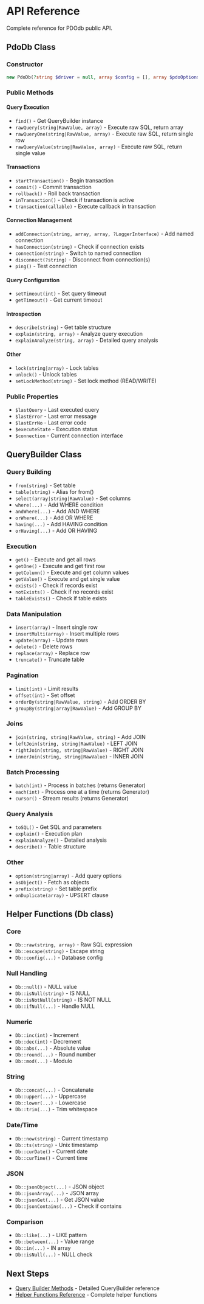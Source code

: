 # API Reference

Complete reference for PDOdb public API.

## PdoDb Class

### Constructor

```php
new PdoDb(?string $driver = null, array $config = [], array $pdoOptions = [], ?LoggerInterface $logger = null)
```

### Public Methods

#### Query Execution

- `find()` - Get QueryBuilder instance
- `rawQuery(string|RawValue, array)` - Execute raw SQL, return array
- `rawQueryOne(string|RawValue, array)` - Execute raw SQL, return single row
- `rawQueryValue(string|RawValue, array)` - Execute raw SQL, return single value

#### Transactions

- `startTransaction()` - Begin transaction
- `commit()` - Commit transaction
- `rollback()` - Roll back transaction
- `inTransaction()` - Check if transaction is active
- `transaction(callable)` - Execute callback in transaction

#### Connection Management

- `addConnection(string, array, array, ?LoggerInterface)` - Add named connection
- `hasConnection(string)` - Check if connection exists
- `connection(string)` - Switch to named connection
- `disconnect(?string)` - Disconnect from connection(s)
- `ping()` - Test connection

#### Query Configuration

- `setTimeout(int)` - Set query timeout
- `getTimeout()` - Get current timeout

#### Introspection

- `describe(string)` - Get table structure
- `explain(string, array)` - Analyze query execution
- `explainAnalyze(string, array)` - Detailed query analysis

#### Other

- `lock(string|array)` - Lock tables
- `unlock()` - Unlock tables
- `setLockMethod(string)` - Set lock method (READ/WRITE)

### Public Properties

- `$lastQuery` - Last executed query
- `$lastError` - Last error message
- `$lastErrNo` - Last error code
- `$executeState` - Execution status
- `$connection` - Current connection interface

## QueryBuilder Class

### Query Building

- `from(string)` - Set table
- `table(string)` - Alias for from()
- `select(array|string|RawValue)` - Set columns
- `where(...)` - Add WHERE condition
- `andWhere(...)` - Add AND WHERE
- `orWhere(...)` - Add OR WHERE
- `having(...)` - Add HAVING condition
- `orHaving(...)` - Add OR HAVING

### Execution

- `get()` - Execute and get all rows
- `getOne()` - Execute and get first row
- `getColumn()` - Execute and get column values
- `getValue()` - Execute and get single value
- `exists()` - Check if records exist
- `notExists()` - Check if no records exist
- `tableExists()` - Check if table exists

### Data Manipulation

- `insert(array)` - Insert single row
- `insertMulti(array)` - Insert multiple rows
- `update(array)` - Update rows
- `delete()` - Delete rows
- `replace(array)` - Replace row
- `truncate()` - Truncate table

### Pagination

- `limit(int)` - Limit results
- `offset(int)` - Set offset
- `orderBy(string|RawValue, string)` - Add ORDER BY
- `groupBy(string|array|RawValue)` - Add GROUP BY

### Joins

- `join(string, string|RawValue, string)` - Add JOIN
- `leftJoin(string, string|RawValue)` - LEFT JOIN
- `rightJoin(string, string|RawValue)` - RIGHT JOIN
- `innerJoin(string, string|RawValue)` - INNER JOIN

### Batch Processing

- `batch(int)` - Process in batches (returns Generator)
- `each(int)` - Process one at a time (returns Generator)
- `cursor()` - Stream results (returns Generator)

### Query Analysis

- `toSQL()` - Get SQL and parameters
- `explain()` - Execution plan
- `explainAnalyze()` - Detailed analysis
- `describe()` - Table structure

### Other

- `option(string|array)` - Add query options
- `asObject()` - Fetch as objects
- `prefix(string)` - Set table prefix
- `onDuplicate(array)` - UPSERT clause

## Helper Functions (Db class)

### Core

- `Db::raw(string, array)` - Raw SQL expression
- `Db::escape(string)` - Escape string
- `Db::config(...)` - Database config

### Null Handling

- `Db::null()` - NULL value
- `Db::isNull(string)` - IS NULL
- `Db::isNotNull(string)` - IS NOT NULL
- `Db::ifNull(...)` - Handle NULL

### Numeric

- `Db::inc(int)` - Increment
- `Db::dec(int)` - Decrement
- `Db::abs(...)` - Absolute value
- `Db::round(...)` - Round number
- `Db::mod(...)` - Modulo

### String

- `Db::concat(...)` - Concatenate
- `Db::upper(...)` - Uppercase
- `Db::lower(...)` - Lowercase
- `Db::trim(...)` - Trim whitespace

### Date/Time

- `Db::now(string)` - Current timestamp
- `Db::ts(string)` - Unix timestamp
- `Db::curDate()` - Current date
- `Db::curTime()` - Current time

### JSON

- `Db::jsonObject(...)` - JSON object
- `Db::jsonArray(...)` - JSON array
- `Db::jsonGet(...)` - Get JSON value
- `Db::jsonContains(...)` - Check if contains

### Comparison

- `Db::like(...)` - LIKE pattern
- `Db::between(...)` - Value range
- `Db::in(...)` - IN array
- `Db::isNull(...)` - NULL check

## Next Steps

- [Query Builder Methods](query-builder-methods.md) - Detailed QueryBuilder reference
- [Helper Functions Reference](helper-functions-reference.md) - Complete helper functions

